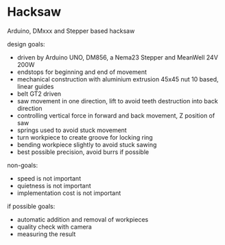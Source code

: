 # Hacksaw
Arduino, DMxxx and Stepper based hacksaw

design goals:
- driven by Arduino UNO, DM856, a Nema23 Stepper and MeanWell 24V 200W
- endstops for beginning and end of movement
- mechanical construction with aluminium extrusion 45x45 nut 10 based, linear guides
- belt GT2 driven
- saw movement in one direction, lift to avoid teeth destruction into back direction
- controlling vertical force in forward and back movement, Z position of saw
- springs used to avoid stuck movement
- turn workpiece to create groove for locking ring
- bending workpiece slightly to avoid stuck sawing
- best possible precision, avoid burrs if possible

non-goals:
- speed is not important
- quietness is not important
- implementation cost is not important

if possible goals:
- automatic addition and removal of workpieces
- quality check with camera
- measuring the result
